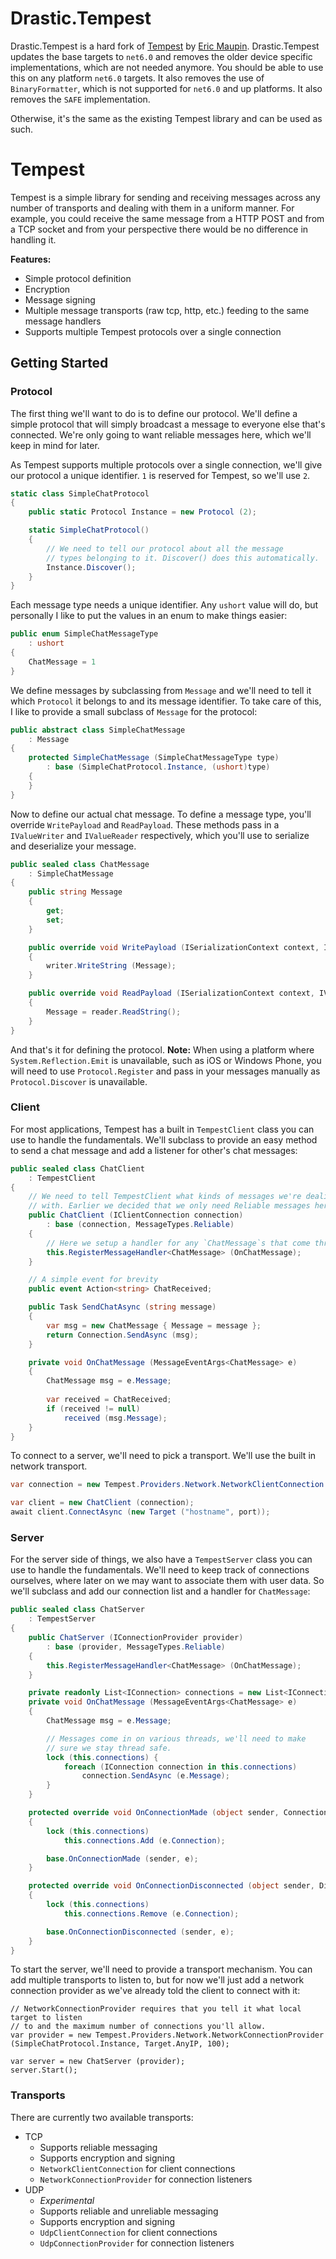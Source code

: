 # Drastic.Tempest
Drastic.Tempest is a hard fork of [Tempest](https://github.com/ermau/Tempest) by [Eric Maupin](https://github.com/ermau). Drastic.Tempest updates the base targets to `net6.0` and removes the older device specific implementations, which are not needed anymore. You should be able to use this on any platform `net6.0` targets. It also removes the use of `BinaryFormatter`, which is not supported for `net6.0` and up platforms. It also removes the `SAFE` implementation.

Otherwise, it's the same as the existing Tempest library and can be used as such.

# Tempest

Tempest is a simple library for sending and receiving messages across
any number of transports and dealing with them in a uniform manner. For
example, you could receive the same message from a HTTP POST and from a
TCP socket and from your perspective there would be no difference in
handling it.

**Features:**

 - Simple protocol definition
 - Encryption
 - Message signing
 - Multiple message transports (raw tcp, http, etc.) feeding to the same
   message handlers
 - Supports multiple Tempest protocols over a single connection

## Getting Started

### Protocol

The first thing we'll want to do is to define our protocol. We'll define
a simple protocol that will simply broadcast a message to everyone else
that's connected. We're only going to want reliable messages here,
which we'll keep in mind for later.

As Tempest supports multiple protocols over a single connection, we'll
give our protocol a unique identifier. `1` is reserved for Tempest, so
we'll use `2`.

```csharp
static class SimpleChatProtocol
{
	public static Protocol Instance = new Protocol (2);

	static SimpleChatProtocol()
	{
		// We need to tell our protocol about all the message
		// types belonging to it. Discover() does this automatically.
		Instance.Discover();
	}
}
```

Each message type needs a unique identifier. Any `ushort` value will do, but
personally I like to put the values in an enum to make things easier:

```csharp
public enum SimpleChatMessageType
	: ushort
{
	ChatMessage = 1
}
```

We define messages by subclassing from `Message` and we'll need to tell it
which `Protocol` it belongs to and its message identifier. To take care of
this, I like to provide a small subclass of `Message` for the protocol:

```csharp
public abstract class SimpleChatMessage
	: Message
{
	protected SimpleChatMessage (SimpleChatMessageType type)
		: base (SimpleChatProtocol.Instance, (ushort)type)
	{
	}
}
```

Now to define our actual chat message. To define a message type, you'll
override `WritePayload` and `ReadPayload`. These methods pass in a
`IValueWriter` and `IValueReader` respectively, which you'll use to
serialize and deserialize your message.

```csharp
public sealed class ChatMessage
	: SimpleChatMessage
{
	public string Message
	{
		get;
		set;
	}

	public override void WritePayload (ISerializationContext context, IValueWriter writer)
	{
		writer.WriteString (Message);
	}

	public override void ReadPayload (ISerializationContext context, IValueReader reader)
	{
		Message = reader.ReadString();
	}
}
```

And that's it for defining the protocol. **Note:** When using a platform where
`System.Reflection.Emit` is unavailable, such as iOS or Windows Phone, you
will need to use `Protocol.Register` and pass in your messages manually
as `Protocol.Discover` is unavailable.

### Client

For most applications, Tempest has a built in `TempestClient` class you can use
to handle the fundamentals. We'll subclass to provide an easy method to send
a chat message and add a listener for other's chat messages:

```csharp
public sealed class ChatClient
	: TempestClient
{
	// We need to tell TempestClient what kinds of messages we're dealing
	// with. Earlier we decided that we only need Reliable messages here.
	public ChatClient (IClientConnection connection)
		: base (connection, MessageTypes.Reliable)	
	{
		// Here we setup a handler for any `ChatMessage`s that come through.
		this.RegisterMessageHandler<ChatMessage> (OnChatMessage);
	}

	// A simple event for brevity
	public event Action<string> ChatReceived;

	public Task SendChatAsync (string message)
	{
		var msg = new ChatMessage { Message = message };
		return Connection.SendAsync (msg);
	}

	private void OnChatMessage (MessageEventArgs<ChatMessage> e)
	{
		ChatMessage msg = e.Message;
		
		var received = ChatReceived;
		if (received != null)
			received (msg.Message);
	}
}
```

To connect to a server, we'll need to pick a transport. We'll use the built in network
transport.

```csharp
var connection = new Tempest.Providers.Network.NetworkClientConnection (SimpleChatProtocol.Instance);

var client = new ChatClient (connection);
await client.ConnectAsync (new Target ("hostname", port));
```

### Server

For the server side of things, we also have a `TempestServer` class you can use
to handle the fundamentals. We'll need to keep track of connections ourselves,
where later on we may want to associate them with user data. So we'll subclass
and add our connection list and a handler for `ChatMessage`:

```csharp
public sealed class ChatServer
	: TempestServer
{
	public ChatServer (IConnectionProvider provider)
		: base (provider, MessageTypes.Reliable)
	{
		this.RegisterMessageHandler<ChatMessage> (OnChatMessage);
	}

	private readonly List<IConnection> connections = new List<IConnection>();
	private void OnChatMessage (MessageEventArgs<ChatMessage> e)
	{
		ChatMessage msg = e.Message;

		// Messages come in on various threads, we'll need to make
		// sure we stay thread safe.
		lock (this.connections) {
			foreach (IConnection connection in this.connections)
				connection.SendAsync (e.Message);
		}
	}

	protected override void OnConnectionMade (object sender, ConnectionMadeEventArgs e)
	{
		lock (this.connections)
			this.connections.Add (e.Connection);

		base.OnConnectionMade (sender, e);
	}

	protected override void OnConnectionDisconnected (object sender, DisconnectedEventArgs e)
	{
		lock (this.connections)
			this.connections.Remove (e.Connection);

		base.OnConnectionDisconnected (sender, e);
	}
}
```

To start the server, we'll need to provide a transport mechanism. You can add multiple
transports to listen to, but for now we'll just add a network connection provider as we've
already told the client to connect with it:

```
// NetworkConnectionProvider requires that you tell it what local target to listen
// to and the maximum number of connections you'll allow.
var provider = new Tempest.Providers.Network.NetworkConnectionProvider (SimpleChatProtocol.Instance, Target.AnyIP, 100);

var server = new ChatServer (provider);
server.Start();
```

### Transports
There are currently two available transports:

 - TCP
   - Supports reliable messaging
   - Supports encryption and signing
   - `NetworkClientConnection` for client connections
   - `NetworkConnectionProvider` for connection listeners
 - UDP
   - _Experimental_
   - Supports reliable and unreliable messaging
   - Supports encryption and signing
   - `UdpClientConnection` for client connections
   - `UdpConnectionProvider` for connection listeners

